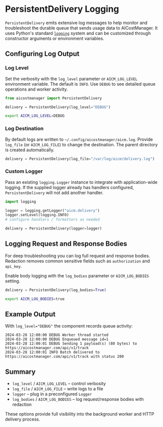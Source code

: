 # PersistentDelivery Logging

`PersistentDelivery` emits extensive log messages to help monitor and troubleshoot the durable queue that sends usage data to AICostManager.  It uses Python's standard [`logging`](https://docs.python.org/3/library/logging.html) system and can be customized through constructor arguments or environment variables.

## Configuring Log Output

### Log Level

Set the verbosity with the ``log_level`` parameter or ``AICM_LOG_LEVEL`` environment variable.  The default is ``INFO``.  Use ``DEBUG`` to see detailed queue operations and worker activity.

```python
from aicostmanager import PersistentDelivery

delivery = PersistentDelivery(log_level="DEBUG")
```

```bash
export AICM_LOG_LEVEL=DEBUG
```

### Log Destination

By default logs are written to ``~/.config/aicostmanager/aicm.log``.  Provide ``log_file`` (or ``AICM_LOG_FILE``) to change the destination.  The parent directory is created automatically.

```python
delivery = PersistentDelivery(log_file="/var/log/aicm/delivery.log")
```

### Custom Logger

Pass an existing ``logging.Logger`` instance to integrate with application-wide logging.  If the supplied logger already has handlers configured, ``PersistentDelivery`` will not add another handler.

```python
import logging

logger = logging.getLogger("aicm.delivery")
logger.setLevel(logging.INFO)
# configure handlers / formatters as needed

delivery = PersistentDelivery(logger=logger)
```

## Logging Request and Response Bodies

For deep troubleshooting you can log full request and response bodies.  Redaction removes common sensitive fields such as ``authorization`` and ``api_key``.

Enable body logging with the ``log_bodies`` parameter or ``AICM_LOG_BODIES`` setting.

```python
delivery = PersistentDelivery(log_bodies=True)
```

```bash
export AICM_LOG_BODIES=true
```

## Example Output

With ``log_level="DEBUG"`` the component records queue activity:

```
2024-03-28 12:00:00 DEBUG Worker thread started
2024-03-28 12:00:00 DEBUG Enqueued message id=1
2024-03-28 12:00:01 DEBUG Sending 1 payload(s) (80 bytes) to https://aicostmanager.com/api/v1/track
2024-03-28 12:00:01 INFO Batch delivered to https://aicostmanager.com/api/v1/track with status 200
```

## Summary

* ``log_level`` / ``AICM_LOG_LEVEL`` – control verbosity
* ``log_file`` / ``AICM_LOG_FILE`` – write logs to a file
* ``logger`` – plug in a preconfigured ``Logger``
* ``log_bodies`` / ``AICM_LOG_BODIES`` – log request/response bodies with redaction

These options provide full visibility into the background worker and HTTP delivery process.

